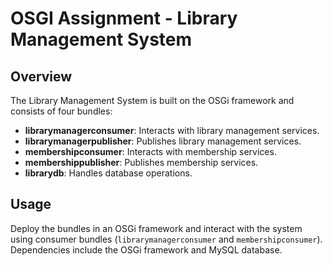 # OSGI Assignment - Library Management System

## Overview

The Library Management System is built on the OSGi framework and consists of four bundles:

- **librarymanagerconsumer**: Interacts with library management services.
- **librarymanagerpublisher**: Publishes library management services.
- **membershipconsumer**: Interacts with membership services.
- **membershippublisher**: Publishes membership services.
- **librarydb**: Handles database operations.

## Usage

Deploy the bundles in an OSGi framework and interact with the system using consumer bundles (`librarymanagerconsumer` and `membershipconsumer`). Dependencies include the OSGi framework and MySQL database.
